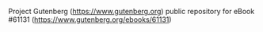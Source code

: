 Project Gutenberg (https://www.gutenberg.org) public repository for eBook #61131 (https://www.gutenberg.org/ebooks/61131)
